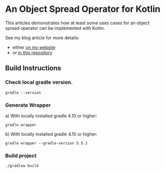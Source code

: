 # An Object Spread Operator for Kotlin

This articles demonstrates how at least some uses cases for an object spread operator can be implemented with Kotlin.

See my blog article for more details:

- either [on my website](https://www.google.com)
- or [in this repository](article/index.adoc)

## Build Instructions

### Check local gradle version.

```
gradle --version
```                

### Generate Wrapper 
 
a) With locally installed gradle 4.10 or higher:

```
gradle wrapper
```

b) With locally installed gradle 4.10 or higher:
        
```
gradle wrapper --gradle-version 5.5.1
```

### Build project

```
./gradlew build 
```

